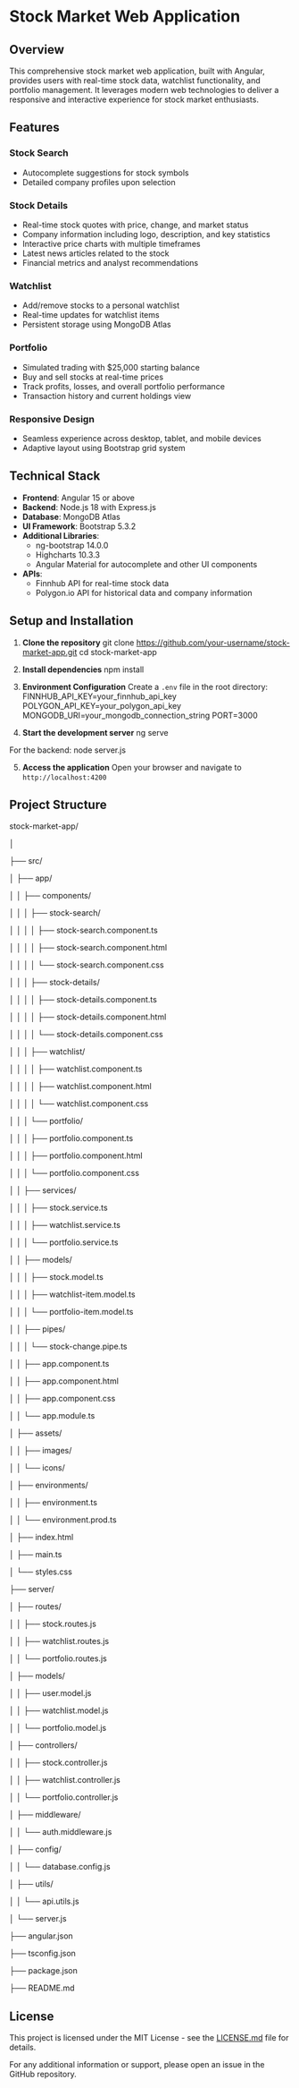 # Stock Market Web Application

## Overview

This comprehensive stock market web application, built with Angular, provides users with real-time stock data, watchlist functionality, and portfolio management. It leverages modern web technologies to deliver a responsive and interactive experience for stock market enthusiasts.

## Features

### Stock Search
- Autocomplete suggestions for stock symbols
- Detailed company profiles upon selection

### Stock Details
- Real-time stock quotes with price, change, and market status
- Company information including logo, description, and key statistics
- Interactive price charts with multiple timeframes
- Latest news articles related to the stock
- Financial metrics and analyst recommendations

### Watchlist
- Add/remove stocks to a personal watchlist
- Real-time updates for watchlist items
- Persistent storage using MongoDB Atlas

### Portfolio
- Simulated trading with $25,000 starting balance
- Buy and sell stocks at real-time prices
- Track profits, losses, and overall portfolio performance
- Transaction history and current holdings view

### Responsive Design
- Seamless experience across desktop, tablet, and mobile devices
- Adaptive layout using Bootstrap grid system

## Technical Stack

- **Frontend**: Angular 15 or above
- **Backend**: Node.js 18 with Express.js
- **Database**: MongoDB Atlas
- **UI Framework**: Bootstrap 5.3.2
- **Additional Libraries**:
  - ng-bootstrap 14.0.0
  - Highcharts 10.3.3
  - Angular Material for autocomplete and other UI components
- **APIs**:
  - Finnhub API for real-time stock data
  - Polygon.io API for historical data and company information

## Setup and Installation

1. **Clone the repository**
git clone https://github.com/your-username/stock-market-app.git
cd stock-market-app

2. **Install dependencies**
npm install

3. **Environment Configuration**
Create a `.env` file in the root directory:
FINNHUB_API_KEY=your_finnhub_api_key
POLYGON_API_KEY=your_polygon_api_key
MONGODB_URI=your_mongodb_connection_string
PORT=3000

4. **Start the development server**
ng serve

For the backend:
node server.js

5. **Access the application**
Open your browser and navigate to `http://localhost:4200`

## Project Structure
stock-market-app/

│

├── src/

│   ├── app/

│   │   ├── components/

│   │   │   ├── stock-search/

│   │   │   │   ├── stock-search.component.ts

│   │   │   │   ├── stock-search.component.html

│   │   │   │   └── stock-search.component.css

│   │   │   ├── stock-details/

│   │   │   │   ├── stock-details.component.ts

│   │   │   │   ├── stock-details.component.html

│   │   │   │   └── stock-details.component.css

│   │   │   ├── watchlist/

│   │   │   │   ├── watchlist.component.ts

│   │   │   │   ├── watchlist.component.html

│   │   │   │   └── watchlist.component.css

│   │   │   └── portfolio/

│   │   │       ├── portfolio.component.ts

│   │   │       ├── portfolio.component.html

│   │   │       └── portfolio.component.css

│   │   ├── services/

│   │   │   ├── stock.service.ts

│   │   │   ├── watchlist.service.ts

│   │   │   └── portfolio.service.ts

│   │   ├── models/

│   │   │   ├── stock.model.ts

│   │   │   ├── watchlist-item.model.ts

│   │   │   └── portfolio-item.model.ts

│   │   ├── pipes/

│   │   │   └── stock-change.pipe.ts

│   │   ├── app.component.ts

│   │   ├── app.component.html

│   │   ├── app.component.css

│   │   └── app.module.ts

│   ├── assets/

│   │   ├── images/

│   │   └── icons/

│   ├── environments/

│   │   ├── environment.ts

│   │   └── environment.prod.ts

│   ├── index.html

│   ├── main.ts

│   └── styles.css

├── server/

│   ├── routes/

│   │   ├── stock.routes.js

│   │   ├── watchlist.routes.js

│   │   └── portfolio.routes.js

│   ├── models/

│   │   ├── user.model.js

│   │   ├── watchlist.model.js

│   │   └── portfolio.model.js

│   ├── controllers/

│   │   ├── stock.controller.js

│   │   ├── watchlist.controller.js

│   │   └── portfolio.controller.js

│   ├── middleware/

│   │   └── auth.middleware.js

│   ├── config/

│   │   └── database.config.js

│   ├── utils/

│   │   └── api.utils.js

│   └── server.js

├── angular.json

├── tsconfig.json

├── package.json

├── README.md


## License
This project is licensed under the MIT License - see the [LICENSE.md](LICENSE.md) file for details.

For any additional information or support, please open an issue in the GitHub repository.
